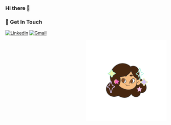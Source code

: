 ### Hi there 👋

### 🌱 Get In Touch
[![Linkedin](https://img.shields.io/badge/-LinkedIn-blue?style=flat&logo=Linkedin&logoColor=white)](https://www.linkedin.com/in/claudia-chajon/)
[![Gmail](https://img.shields.io/badge/-Gmail-c14438?style=flat&logo=Gmail&logoColor=white)](mailto:claudia.chajon@gmail.com)


<img align="right" alt="img" src="Pink Lemon Threads (2).png" width="50%" height="auto" />




<!--
**claudiasofiaC/claudiasofiaC** is a ✨ _special_ ✨ repository because its `README.md` (this file) appears on your GitHub profile.

-->
